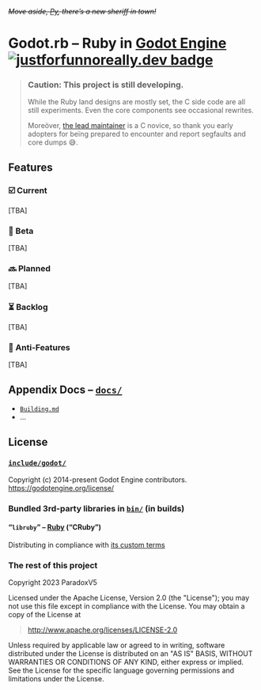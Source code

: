~~*Move aside, [Py](https://github.com/touilleMan/godot-python/tree/godot4-meson), there’s a new sheriff in town!*~~

# Godot.rb – Ruby in [Godot Engine](https://godotengine.org) [![justforfunnoreally.dev badge](https://img.shields.io/badge/justforfunnoreally-dev-9ff)](https://justforfunnoreally.dev)

> ### Caution: This project is still developing.
> 
> While the Ruby land designs are mostly set, the C side code are all still experiments.
> Even the core components see occasional rewrites.
> 
> Moreöver, [the lead maintainer](https://github.com/ParadoxV5) is a C novice,
> so thank you early adopters for beïng prepared to encounter and report segfaults and core dumps 😅.


## Features

### ☑️️ Current
[TBA]

### 📝 Beta
[TBA]

### 🔜 Planned
[TBA]

### ⏳ Backlog
[TBA]

### 🧊 Anti-Features
[TBA]


## Appendix Docs – [`docs/`](docs/)

* [`Building.md`](docs/Building.md)
* …


## License

### [`include/godot/`](include/godot/)

Copyright (c) 2014-present Godot Engine contributors. https://godotengine.org/license/

### Bundled 3rd-party libraries in [`bin/`](bin/) (in builds)

#### “`libruby`” – [Ruby](https://www.ruby-lang.org) (“CRuby”)
Distributing in compliance with [its custom terms](https://github.com/ruby/ruby/blob/HEAD/COPYING#L25-L30)

### The rest of this project

Copyright 2023 ParadoxV5

Licensed under the Apache License, Version 2.0 (the "License");
you may not use this file except in compliance with the License.
You may obtain a copy of the License at

> http://www.apache.org/licenses/LICENSE-2.0

Unless required by applicable law or agreed to in writing, software
distributed under the License is distributed on an "AS IS" BASIS,
WITHOUT WARRANTIES OR CONDITIONS OF ANY KIND, either express or implied.
See the License for the specific language governing permissions and
limitations under the License.
